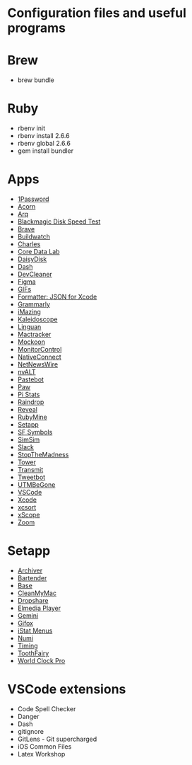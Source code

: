 # Configuration files and useful programs

# Brew

- brew bundle

# Ruby

- rbenv init
- rbenv install 2.6.6
- rbenv global 2.6.6
- gem install bundler

# Apps

- [1Password](https://agilebits.com/onepassword)
- [Acorn](http://flyingmeat.com/acorn/)
- [Arq](https://www.arqbackup.com)
- [Blackmagic Disk Speed Test](https://itunes.apple.com/br/app/blackmagic-disk-speed-test/id425264550?l=en&mt=12)
- [Brave](https://brave.com)
- [Buildwatch](https://apps.apple.com/br/app/buildwatch-for-xcode/id1523347474?l=en&mt=12)
- [Charles](http://www.charlesproxy.com)
- [Core Data Lab](https://apps.apple.com/br/app/core-data-lab/id1460684638?l=en&mt=12)
- [DaisyDisk](https://daisydiskapp.com)
- [Dash](https://kapeli.com/dash)
- [DevCleaner](https://apps.apple.com/br/app/devcleaner-for-xcode/id1388020431?l=en&mt=12)
- [Figma](https://www.figma.com/downloads/)
- [GIFs](https://github.com/orta/GIFs)
- [Formatter: JSON for Xcode](https://apps.apple.com/br/app/formatter-json-for-xcode/id1190228172?l=en&mt=12)
- [Grammarly](https://grammarly.com)
- [iMazing](https://imazing.com/download/macos)
- [Kaleidoscope](http://www.kaleidoscopeapp.com)
- [Linguan](http://linguanapp.com)
- [Mactracker](http://mactracker.ca)
- [Mockoon](https://mockoon.com)
- [MonitorControl](https://github.com/MonitorControl/MonitorControl)
- [NativeConnect](https://nativeconnect.app)
- [NetNewsWire](https://ranchero.com/netnewswire/)
- [nvALT](http://brettterpstra.com/projects/nvalt/)
- [Pastebot](https://tapbots.com/pastebot/)
- [Paw](https://paw.cloud)
- [Pi Stats](https://apps.apple.com/br/app/pi-stats/id1514075262?l=en&mt=12)
- [Raindrop](https://apps.apple.com/br/app/raindrop-io-for-safari/id957810159?l=en&mt=12)
- [Reveal](http://revealapp.com)
- [RubyMine](https://www.jetbrains.com/ruby/download/#section=mac)
- [Setapp](https://setapp.com)
- [SF Symbols](https://developer.apple.com/sf-symbols/)
- [SimSim](https://github.com/dsmelov/simsim)
- [Slack](https://slack.com)
- [StopTheMadness](https://apps.apple.com/br/app/stopthemadness/id1376402589?l=en&mt=12)
- [Tower](https://www.git-tower.com/mac)
- [Transmit](https://panic.com/transmit/)
- [Tweetbot](http://tapbots.com/tweetbot/)
- [UTMBeGone](https://apps.apple.com/br/app/utmbegone/id1530867730?l=en&mt=12)
- [VSCode](https://code.visualstudio.com)
- [Xcode](https://itunes.apple.com/br/app/xcode/id497799835?l=en&mt=12)
- [xcsort](https://apps.apple.com/br/app/xcsort/id1153337296?l=en&mt=12)
- [xScope](http://xscopeapp.com)
- [Zoom](https://zoom.us)

# Setapp

- [Archiver](http://archiverapp.com)
- [Bartender](https://www.macbartender.com)
- [Base](https://menial.co.uk/base/)
- [CleanMyMac](http://macpaw.com/cleanmymac)
- [Dropshare](https://dropshare.cloud)
- [Elmedia Player](https://mac.eltima.com/media-player.html)
- [Gemini](https://macpaw.com/gemini)
- [Gifox](http://gifox.io)
- [iStat Menus](https://bjango.com/mac/istatmenus/)
- [Numi](http://numi.io)
- [Timing](http://timingapp.com)
- [ToothFairy](https://c-command.com/toothfairy/)
- [World Clock Pro](http://worldclock.pro)

# VSCode extensions

- Code Spell Checker
- Danger
- Dash
- gitignore
- GitLens - Git supercharged
- iOS Common Files
- Latex Workshop
